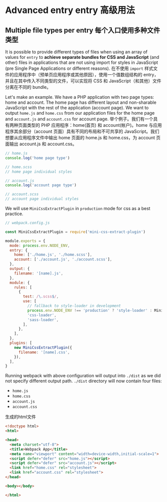 # Advanced entry entry 高级用法

## Multiple file types per entry 每个入口使用多种文件类型

It is possible to provide different types of files when using an array of values for `entry` to **achieve separate bundles for CSS and JavaScript** (and other) files in applications that are not using import for styles in JavaScript (pre Single Page Applications or different reasons).
在不使用 `import` 样式文件的应用程序中（预单页应用程序或其他原因），使用一个值数组结构的 entry，并且在其中传入不同类型的文件，可以实现将 CSS 和 JavaScript（和其他）文件分离在不同的 bundle。

Let's make an example. We have a PHP application with two page types: home and account. The home page has different layout and non-sharable JavaScript with the rest of the application (account page). We want to output `home.js` and `home.css` from our application files for the home page and `account.js` and `account.css` for account page.
举个例子。我们有一个具有两种页面类型的 PHP 应用程序：home(首页) 和 account(帐户)。home 与应用程序其余部分（account 页面）具有不同的布局和不可共享的 JavaScript。我们想要从应用程序文件中输出 home 页面的 home.js 和 home.css，为 account 页面输出 account.js 和 account.css。

```js
// home.js
console.log('home page type')
```

```scss
// home.scss
// home page individual styles
```

```js
// account.js
console.log('account page type')
```

```scss
// account.scss
// account page individual styles
```

We will use `MiniCssExtractPlugin` in `production` mode for css as a best practice.

```js
// webpack.config.js

const MiniCssExtractPlugin = require('mini-css-extract-plugin')

module.exports = {
  mode: process.env.NODE_ENV,
  entry: {
    home: ['./home.js', './home.scss'],
    account: ['./account.js', './account.scss'],
  },
  output: {
    filename: '[name].js',
  },
  module: {
    rules: [
      {
        test: /\.scss$/,
        use: [
          // fallback to style-loader in development
          process.env.NODE_ENV !== 'production' ? 'style-loader' : MiniCssExtractPlugin.loader,
          'css-loader',
          'sass-loader',
        ],
      },
    ],
  },
  plugins: [
    new MiniCssExtractPlugin({
      filename: '[name].css',
    }),
  ],
}
```

Running webpack with above configuration will output into `./dist` as we did not specify different output path. `./dist` directory will now contain four files:

- `home.js`
- `home.css`
- `account.js`
- `account.css`

生成的html文件
```html
<!doctype html>
<html>

<head>
  <meta charset="utf-8">
  <title>Webpack App</title>
  <meta name="viewport" content="width=device-width,initial-scale=1">
  <script defer="defer" src="home.js"></script>
  <script defer="defer" src="account.js"></script>
  <link href="home.css" rel="stylesheet">
  <link href="account.css" rel="stylesheet">
</head>

<body></body>

</html>
```
